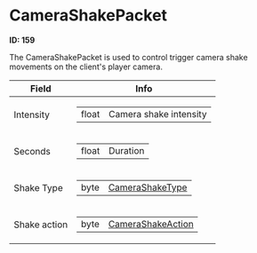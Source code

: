 # CameraShakePacket

__ID: 159__

The CameraShakePacket is used to control trigger camera shake movements on the client's player camera.

<table><thead><tr><th>Field</th><th>Info</th></tr></thead><tbody>
<tr><td>Intensity</td><td><table><tbody><tr><td>float</td><td>Camera shake intensity</td></tr></tbody></table></td></tr>
<tr><td>Seconds</td><td><table><tbody><tr><td>float</td><td>Duration</td></tr></tbody></table></td></tr>
<tr><td>Shake Type</td><td><table><tbody><tr><td>byte</td><td><a href="../enums/CameraShakeType.md">CameraShakeType</a></td></tr></tbody></table></td></tr>
<tr><td>Shake action</td><td><table><tbody><tr><td>byte</td><td><a href="../enums/CameraShakeAction.md">CameraShakeAction</a></td></tr></tbody></table></td></tr>
</tbody></table>